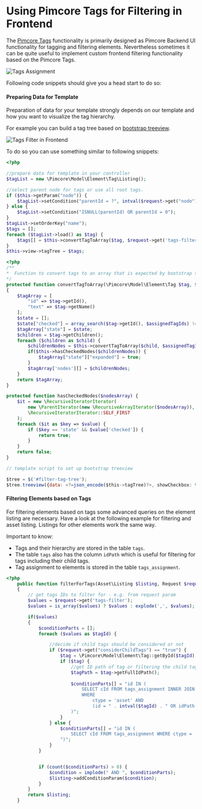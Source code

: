 # Using Pimcore Tags for Filtering in Frontend

The [Pimcore Tags](../18_Tools_and_Features/09_Tags.md) functionality is primarily designed
 as Pimcore Backend UI functionality for tagging and filtering elements. Nevertheless sometimes it can be quite useful to implement custom frontend filtering functionality based on the Pimcore
 Tags. 
 
 ![Tags Assignment](../img/tags_assignment.png)
 
 

 
Following code snippets should give you a head start to do so: 
 

#### Preparing Data for Template
Preparation of data for your template strongly depends on our template and how you want to visualize the tag hierarchy. 
 
For example you can build a tag tree based on [bootstrap treeview](https://github.com/jonmiles/bootstrap-treeview/). 

![Tags Filter in Frontend](../img/frontend-tags-filter.jpg)
 
 
To do so you can use something similar to following snippets: 
 
```php
<?php 

//prepare data for template in your controller 
$tagList = new \Pimcore\Model\Element\Tag\Listing();

//select parent node for tags or use all root tags.
if ($this->getParam("node")) {
    $tagList->setCondition("parentId = ?", intval($request->get("node")));
} else {
    $tagList->setCondition("ISNULL(parentId) OR parentId = 0");
}
$tagList->setOrderKey("name");
$tags = [];
foreach ($tagList->load() as $tag) {
    $tags[] = $this->convertTagToArray($tag, $request->get('tags-filter'));
}
$this->view->tagTree = $tags; 
```

```php
<?php 
/**
*  Function to convert tags to an array that is expected by bootstrap tree view
*/
protected function convertTagToArray(\Pimcore\Model\Element\Tag $tag, $assignedTagIds)
{
    $tagArray = [
        "id" => $tag->getId(),
        "text" => $tag->getName()
    ];
    $state = [];
    $state["checked"] = array_search($tag->getId(), $assignedTagIds) !== false;
    $tagArray["state"] = $state;
    $children = $tag->getChildren();
    foreach ($children as $child) {
        $childrenNodes = $this->convertTagToArray($child, $assignedTagIds);
        if($this->hasCheckedNodes($childrenNodes)) {
            $tagArray["state"]["expanded"] = true;
        }
        $tagArray['nodes'][] = $childrenNodes;
    }
    return $tagArray;
}

protected function hasCheckedNodes($nodesArray) {
    $it = new \RecursiveIteratorIterator(
        new \ParentIterator(new \RecursiveArrayIterator($nodesArray)),
        \RecursiveIteratorIterator::SELF_FIRST
    );
    foreach ($it as $key => $value) {
        if ($key == 'state' && $value['checked']) {
            return true;
        }
    }
    return false;
}

```


```javascript
// template script to set up bootstrap treeview 

$tree = $('#filter-tag-tree');
$tree.treeview({data: <?=json_encode($this->tagTree)?>, showCheckbox: true, levels: 1});

```


#### Filtering Elements based on Tags
     
For filtering elements based on tags some advanced queries on the element listing are necessary. Have a look at the following example
for filtering and asset listing. Listings for other elements work the same way. 

Important to know: 
- Tags and their hierarchy are stored in the table `tags`.
- The table `tags` also has the column `idPath` which is useful for filtering for tags including their child tags.
- Tag assignment to elements is stored in the table `tags_assignment`.


```php 
<?php
    public function filterForTags(Asset\Listing $listing, Request $request)
    {
        // get tags IDs to filter for - e.g. from request param
        $values = $request->get('tags-filter');
        $values = is_array($values) ? $values : explode(',', $values);

        if($values)
        {
            $conditionParts = [];
            foreach ($values as $tagId) {

                //decide if child tags should be considered or not
                if ($request->get("considerChildTags") == "true") {
                    $tag = \Pimcore\Model\Element\Tag::getById($tagId);
                    if ($tag) {
                        //get ID path of tag or filtering the child tags
                        $tagPath = $tag->getFullIdPath();
                        
                        $conditionParts[] = "id IN (
                            SELECT cId FROM tags_assignment INNER JOIN tags ON tags.id = tags_assignment.tagid 
                            WHERE 
                                ctype = 'asset' AND 
                                (id = " . intval($tagId) . " OR idPath LIKE " . $listing->quote(Db::get()->escapeLike($tagPath . "%")) . ")
                        )";
                    }
                } else {
                    $conditionParts[] = "id IN (
                        SELECT cId FROM tags_assignment WHERE ctype = 'asset' AND tagid = " . intval($tagId) . 
                    ")";
                }
            }


            if (count($conditionParts) > 0) {
                $condition = implode(" AND ", $conditionParts);
                $listing->addConditionParam($condition);
            }
        }
        return $listing; 
    }

```
